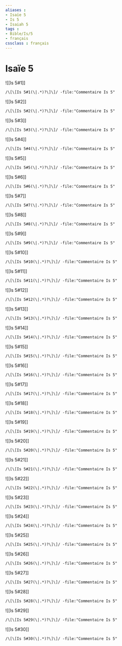 ```yaml
---
aliases : 
- Isaïe 5
- Is 5
- Isaiah 5
tags : 
- Bible/Is/5
- français
cssclass : français
---
```


# Isaïe 5

![[Is 5#1]]

```query
/\[\[Is 5#1(\|.*)?\]\]/ -file:"Commentaire Is 5"
```

![[Is 5#2]]

```query
/\[\[Is 5#2(\|.*)?\]\]/ -file:"Commentaire Is 5"
```

![[Is 5#3]]

```query
/\[\[Is 5#3(\|.*)?\]\]/ -file:"Commentaire Is 5"
```

![[Is 5#4]]

```query
/\[\[Is 5#4(\|.*)?\]\]/ -file:"Commentaire Is 5"
```

![[Is 5#5]]

```query
/\[\[Is 5#5(\|.*)?\]\]/ -file:"Commentaire Is 5"
```

![[Is 5#6]]

```query
/\[\[Is 5#6(\|.*)?\]\]/ -file:"Commentaire Is 5"
```

![[Is 5#7]]

```query
/\[\[Is 5#7(\|.*)?\]\]/ -file:"Commentaire Is 5"
```

![[Is 5#8]]

```query
/\[\[Is 5#8(\|.*)?\]\]/ -file:"Commentaire Is 5"
```

![[Is 5#9]]

```query
/\[\[Is 5#9(\|.*)?\]\]/ -file:"Commentaire Is 5"
```

![[Is 5#10]]

```query
/\[\[Is 5#10(\|.*)?\]\]/ -file:"Commentaire Is 5"
```

![[Is 5#11]]

```query
/\[\[Is 5#11(\|.*)?\]\]/ -file:"Commentaire Is 5"
```

![[Is 5#12]]

```query
/\[\[Is 5#12(\|.*)?\]\]/ -file:"Commentaire Is 5"
```

![[Is 5#13]]

```query
/\[\[Is 5#13(\|.*)?\]\]/ -file:"Commentaire Is 5"
```

![[Is 5#14]]

```query
/\[\[Is 5#14(\|.*)?\]\]/ -file:"Commentaire Is 5"
```

![[Is 5#15]]

```query
/\[\[Is 5#15(\|.*)?\]\]/ -file:"Commentaire Is 5"
```

![[Is 5#16]]

```query
/\[\[Is 5#16(\|.*)?\]\]/ -file:"Commentaire Is 5"
```

![[Is 5#17]]

```query
/\[\[Is 5#17(\|.*)?\]\]/ -file:"Commentaire Is 5"
```

![[Is 5#18]]

```query
/\[\[Is 5#18(\|.*)?\]\]/ -file:"Commentaire Is 5"
```

![[Is 5#19]]

```query
/\[\[Is 5#19(\|.*)?\]\]/ -file:"Commentaire Is 5"
```

![[Is 5#20]]

```query
/\[\[Is 5#20(\|.*)?\]\]/ -file:"Commentaire Is 5"
```

![[Is 5#21]]

```query
/\[\[Is 5#21(\|.*)?\]\]/ -file:"Commentaire Is 5"
```

![[Is 5#22]]

```query
/\[\[Is 5#22(\|.*)?\]\]/ -file:"Commentaire Is 5"
```

![[Is 5#23]]

```query
/\[\[Is 5#23(\|.*)?\]\]/ -file:"Commentaire Is 5"
```

![[Is 5#24]]

```query
/\[\[Is 5#24(\|.*)?\]\]/ -file:"Commentaire Is 5"
```

![[Is 5#25]]

```query
/\[\[Is 5#25(\|.*)?\]\]/ -file:"Commentaire Is 5"
```

![[Is 5#26]]

```query
/\[\[Is 5#26(\|.*)?\]\]/ -file:"Commentaire Is 5"
```

![[Is 5#27]]

```query
/\[\[Is 5#27(\|.*)?\]\]/ -file:"Commentaire Is 5"
```

![[Is 5#28]]

```query
/\[\[Is 5#28(\|.*)?\]\]/ -file:"Commentaire Is 5"
```

![[Is 5#29]]

```query
/\[\[Is 5#29(\|.*)?\]\]/ -file:"Commentaire Is 5"
```

![[Is 5#30]]

```query
/\[\[Is 5#30(\|.*)?\]\]/ -file:"Commentaire Is 5"
```

